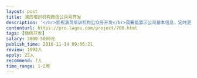 ```yaml
---                
layout: post       
title: 演员培训机构微信公众号开发           
description: '</br>影视演员培训机构公众号开发</br>需要能展示公司基本信息，定时更新影视资讯等内容。</br>希望在有专家可以尽快帮助完成</br>'     
contenturl: https://pro.lagou.com/project/700.html      
tags: [微信开发]            
salary: 3000-5000元          
publish_time: 2016-11-14 09:06:21         
review: 1992人                   
apply: 25人                   
recommend: 7人                   
time_range: 1-2周              
---                 
```


